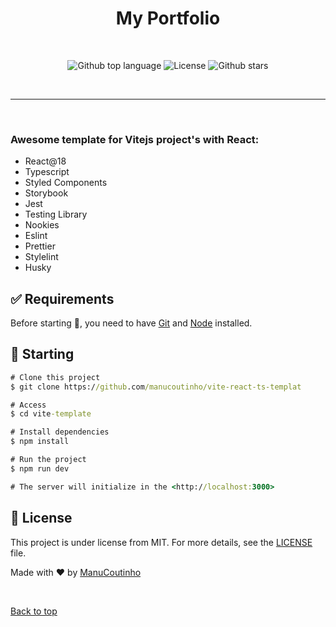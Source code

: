 <h1 align="center">My Portfolio</h1>
<br/>

<p align="center">
  <img alt="Github top language" src="https://img.shields.io/github/languages/top/manucoutinho/vite-react-ts-template?color=7700ff">  
  <img alt="License" src="https://img.shields.io/github/license/manucoutinho/vite-react-ts-template?color=7700ff">  
  <img alt="Github stars" src="https://img.shields.io/github/stars/manucoutinho/vite-react-ts-template?color=7700ff" />
</p>

<br/>
<hr>
<br/>

### Awesome template for Vitejs project's with React:

- React@18
- Typescript
- Styled Components
- Storybook
- Jest
- Testing Library
- Nookies
- Eslint
- Prettier
- Stylelint
- Husky

## :white_check_mark: Requirements

Before starting :checkered_flag:, you need to have [Git](https://git-scm.com) and [Node](https://nodejs.org/en/) installed.

## :checkered_flag: Starting

```cmd
# Clone this project
$ git clone https://github.com/manucoutinho/vite-react-ts-templat

# Access
$ cd vite-template

# Install dependencies
$ npm install

# Run the project
$ npm run dev

# The server will initialize in the <http://localhost:3000>
```

## :memo: License

This project is under license from MIT. For more details, see the [LICENSE](LICENSE.md) file.

Made with :heart: by <a href="https://github.com/manucoutinho" target="_blank">ManuCoutinho</a>

&#xa0;

<a href="#top">Back to top</a>
